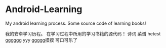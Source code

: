 Android-Learning
================
My android learning process. Some source code of learning books!

我的安卓学习历程。 在学习过程中所用的学习书籍的源代码！
诗词 菜谱 
hetest
gggggg
yyy
ggggg摸摸
可口可乐了

